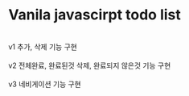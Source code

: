 # Vanila javascirpt todo list
<br>
v1 추가, 삭제 기능 구현
<br>
<br>
v2 전체완료, 완료된것 삭제, 완료되지 않은것 기능 구현
<br>
<br>
v3 네비게이션 기능 구현
<br>

